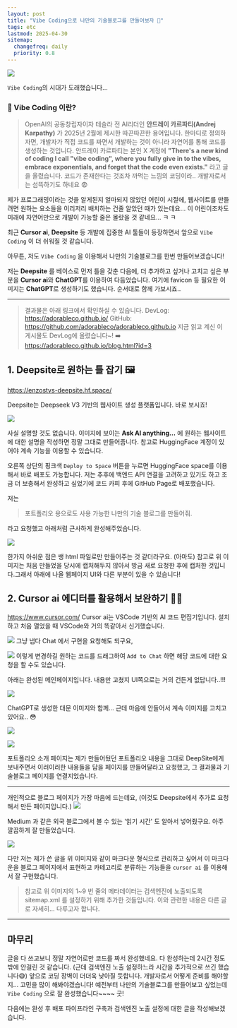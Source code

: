 ```yaml
---
layout: post
title: "Vibe Coding으로 나만의 기술블로그를 만들어보자 🌊"
tags: etc
lastmod: 2025-04-30
sitemap:
  changefreq: daily
  priority: 0.8
---
```


![](https://velog.velcdn.com/images/adorableco/post/b8f9b42e-190a-44b3-a8c0-98191ea45b1d/image.png)

`Vibe Coding`의 시대가 도래했습니다...

### 🌊 Vibe Coding 이란?

> OpenAI의 공동창립자이자 테슬라 전 AI리더인 **안드레이 카르파티(Andrej Karpathy)** 가 2025년 2월에 제시한 따끈따끈한 용어입니다.
> 한마디로 정의하자면, 개발자가 직접 코드를 짜면서 개발하는 것이 아니라 자연어를 통해 코드를 생성하는 것입니다.
> 안드레이 카르파티는 본인 X 계정에 **"There's a new kind of coding I call "vibe coding", where you fully give in to the vibes, embrace exponentials, and forget that the code even exists."** 라고 글을 올렸습니다. 코드가 존재한다는 것조차 까먹는 느낌의 코딩이라.. 개발자로서는 섬뜩하기도 하네요 😨

제가 프로그래밍이라는 것을 알게된지 얼마되지 않았던 어린이 시절에, 웹사이트를 만들려면 원하는 요소들을 이리저리 배치하는 건줄 알았던 때가 있는데요... 이 어린이조차도 미래에 자연어만으로 개발이 가능할 줄은 몰랐을 것 같네요... ㅋ ㅋ

최근 **Cursor ai**, **Deepsite** 등 개발에 집중한 AI 툴들이 등장하면서 앞으로 `Vibe Coding` 이 더 쉬워질 것 같습니다.

아무튼, 저도 `Vibe Coding` 을 이용해서 나만의 기술블로그를 한번 만들어보겠습니다!

저는 **Deepsite** 를 베이스로 먼저 틀을 갖춘 다음에, 더 추가하고 싶거나 고치고 싶은 부분을 **Cursor ai**와 **ChatGPT**를 이용하여 다듬었습니다. 여기에 favicon 등 필요한 이미지는 **ChatGPT**로 생성하기도 했습니다. 순서대로 함께 가보시죠..

---

> 결과물은 아래 링크에서 확인하실 수 있습니다.
> DevLog: https://adorableco.github.io/
> GitHub: https://github.com/adorableco/adorableco.github.io
> 지금 읽고 계신 이 게시물도 DevLog에 올렸습니다~! ➡️ https://adorableco.github.io/blog.html?id=3

## 1. Deepsite로 원하는 틀 잡기 🖼️

https://enzostvs-deepsite.hf.space/

Deepsite는 Deepseek V3 기반의 웹사이트 생성 플랫폼입니다. 바로 보시죠!

![](https://velog.velcdn.com/images/adorableco/post/979a8848-7a0b-45ea-88f9-a6c7a584fd73/image.png)

사실 설명할 것도 없습니다. 이미지에 보이는 **Ask AI anything...** 에 원하는 웹사이트에 대한 설명을 작성하면 정말 그대로 만들어줍니다. 참고로 HuggingFace 계정이 있어야 계속 기능을 이용할 수 있습니다.

오른쪽 상단의 핑크색 `Deploy to Space` 버튼을 누르면 HuggingFace space를 이용해서 바로 배포도 가능합니다. 저는 추후에 백엔드 API 연결을 고려하고 있기도 하고 조금 더 보충해서 완성하고 싶었기에 코드 카피 후에 GitHub Page로 배포했습니다.

저는

> 포트폴리오 용으로도 사용 가능한 나만의 기술 블로그를 만들어줘.

라고 요청했고 아래처럼 근사하게 완성해주었습니다.

![](https://velog.velcdn.com/images/adorableco/post/5c1876ff-4657-4056-a519-a7933d7959c1/image.png)

한가지 아쉬운 점은 쌩 html 파일로만 만들어주는 것 같더라구요. (아마도)
참고로 위 이미지는 처음 만들었을 당시에 캡처해두지 않아서 방금 새로 요청한 후에 캡처한 것입니다.그래서 아래에 나올 웹페이지 UI와 다른 부분이 있을 수 있습니다!

## 2. Cursor ai 에디터를 활용해서 보완하기 👩‍🔧

https://www.cursor.com/
Cursor ai는 VSCode 기반의 AI 코드 편집기입니다. 설치하고 처음 열었을 때 VSCode와 거의 똑같아서 신기했습니다.

![](https://velog.velcdn.com/images/adorableco/post/65735e04-2c51-4ff9-9771-5508b1e87141/image.png)
그냥 냅다 Chat 에서 구현을 요청해도 되구요,

![](https://velog.velcdn.com/images/adorableco/post/3cd0ba6a-a72e-44a3-ae66-ef334b166d6d/image.png)
이렇게 변경하길 원하는 코드를 드래그하여 `Add to Chat` 하면 해당 코드에 대한 요청을 할 수도 있습니다.

아래는 완성된 메인페이지입니다. 내용만 고쳤지 UI쪽으로는 거의 건든게 없답니다..!!!

![](https://velog.velcdn.com/images/adorableco/post/dee9d38a-6eab-437f-a04a-11b250c5f027/image.png)

ChatGPT로 생성한 대문 이미지와 함께...
근데 마음에 안들어서 계속 이미지를 고치고 있어요.. 😳

![](https://velog.velcdn.com/images/adorableco/post/f5ff57c9-9c66-4ac1-973f-3eaa858c817e/image.png)

![](https://velog.velcdn.com/images/adorableco/post/3fdd7b10-1d60-4142-a8b1-c041c68e0c78/image.png)

포트폴리오 소개 페이지는 제가 만들어뒀던 포트폴리오 내용을 그대로 DeepSite에게 보내주면서 이러이러한 내용들을 담을 페이지를 만들어달라고 요청했고, 그 결과물과 기술블로그 페이지를 연결지었습니다.

---

개인적으로 블로그 페이지가 가장 마음에 드는데요,
(이것도 Deepsite에서 추가로 요청해서 만든 페이지입니다.)
![](https://velog.velcdn.com/images/adorableco/post/7106e80f-a054-459e-8201-aa5a1ee4a3d4/image.png)

Medium 과 같은 외국 블로그에서 볼 수 있는 '읽기 시간' 도 알아서 넣어줬구요. 아주 깔끔하게 잘 만들었습니다.

![](https://velog.velcdn.com/images/adorableco/post/aeb78988-36b3-454e-971f-dd7708a137d7/image.png)

다만 저는 제가 쓴 글을 위 이미지와 같이 마크다운 형식으로 관리하고 싶어서 이 마크다운을 블로그 페이지에서 표현하고 카테고리로 분류하는 기능들을 `cursor ai` 를 이용해서 잘 구현했습니다.

> 참고로 위 이미지의 1~9 번 줄의 메타데이터는 검색엔진에 노출되도록 sitemap.xml 를 설정하기 위해 추가한 것들입니다. 이와 관련한 내용은 다른 글로 자세히... 다루고자 합니다.

---

## 마무리

글을 다 쓰고보니 정말 자연어로만 코드를 짜서 완성했네요. 다 완성하는데 2시간 정도밖에 안걸린 것 같습니다. (근데 검색엔진 노출 설정하느라 시간을 추가적으로 쓰긴 했습니다😅)
앞으로 코딩 장벽이 더더욱 낮아질 듯합니다. 개발자로서 어떻게 준비를 해야할지... 고민을 많이 해봐야겠습니다!
예전부터 나만의 기술블로그를 만들어보고 싶었는데 `Vibe Coding` 으로 잘 완성했습니다~~~~ 굿!

다음에는 완성 후 배포 파이프라인 구축과 검색엔진 노출 설정에 대한 글을 작성해보겠습니다.
